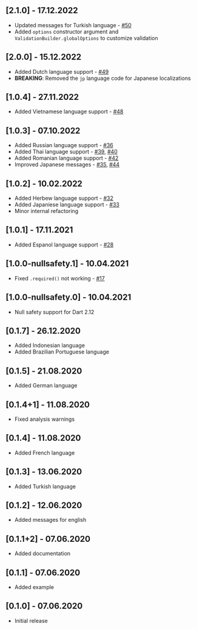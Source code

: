 ## [2.1.0] - 17.12.2022

- Updated messages for Turkish language - [#50](https://github.com/themisir/form-validator/pull/50)
- Added `options` constructor argument and `ValidationBuilder.globalOptions` to customize validation

## [2.0.0] - 15.12.2022

- Added Dutch language support - [#49](https://github.com/themisir/form-validator/pull/49)
- **BREAKING**: Removed the `jp` language code for Japanese localizations

## [1.0.4] - 27.11.2022

- Added Vietnamese language support - [#48](https://github.com/themisir/form-validator/pull/48)

## [1.0.3] - 07.10.2022

- Added Russian language support - [#36](https://github.com/themisir/form-validator/pull/36)
- Added Thai language support - [#39](https://github.com/themisir/form-validator/pull/39), [#40](https://github.com/themisir/form-validator/pull/40)
- Added Romanian language support - [#42](https://github.com/themisir/form-validator/pull/42)
- Improved Japanese messages - [#35](https://github.com/themisir/form-validator/pull/35), [#44](https://github.com/themisir/form-validator/pull/44)

## [1.0.2] - 10.02.2022

- Added Herbew language support - [#32](https://github.com/themisir/form-validator/pull/32)
- Added Japaniese language support - [#33](https://github.com/themisir/form-validator/pull/33)
- Minor internal refactoring

## [1.0.1] - 17.11.2021

- Added Espanol language support - [#28](https://github.com/themisir/form-validator/pull/28)

## [1.0.0-nullsafety.1] - 10.04.2021

- Fixed `.required()` not working - [#17](https://github.com/TheMisir/form-validator/issues/17)

## [1.0.0-nullsafety.0] - 10.04.2021

- Null safety support for Dart 2.12

## [0.1.7] - 26.12.2020

- Added Indonesian language
- Added Brazilian Portuguese language

## [0.1.5] - 21.08.2020

- Added German language

## [0.1.4+1] - 11.08.2020

- Fixed analysis warnings

## [0.1.4] - 11.08.2020

- Added French language

## [0.1.3] - 13.06.2020

- Added Turkish language

## [0.1.2] - 12.06.2020

- Added messages for english

## [0.1.1+2] - 07.06.2020

- Added documentation

## [0.1.1] - 07.06.2020

- Added example

## [0.1.0] - 07.06.2020

- Initial release

